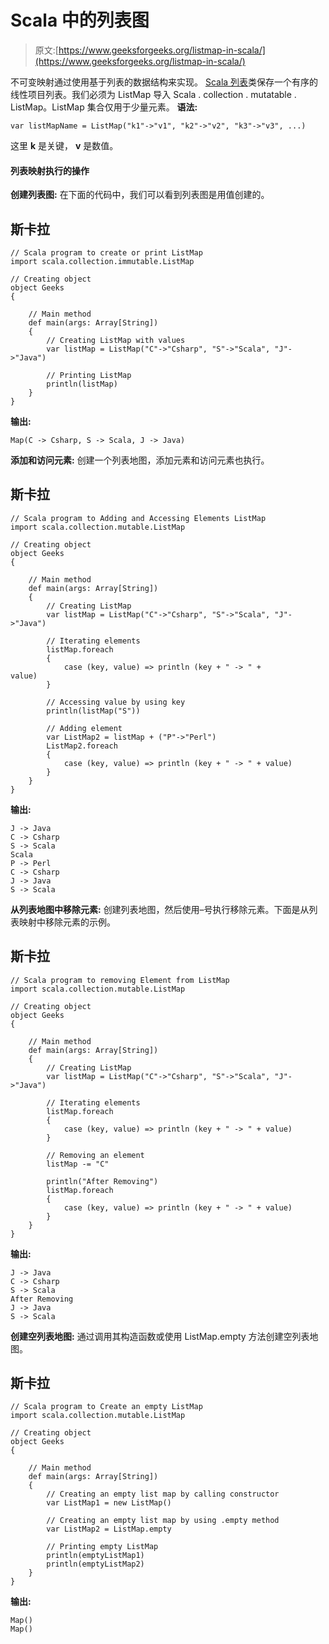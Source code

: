 # Scala 中的列表图

> 原文:[https://www.geeksforgeeks.org/listmap-in-scala/](https://www.geeksforgeeks.org/listmap-in-scala/)

不可变映射通过使用基于列表的数据结构来实现。 [Scala 列表](https://www.geeksforgeeks.org/scala-lists/)类保存一个有序的线性项目列表。我们必须为 ListMap 导入 Scala . collection . mutatable . ListMap。ListMap 集合仅用于少量元素。
**语法:**

```
var listMapName = ListMap("k1"->"v1", "k2"->"v2", "k3"->"v3", ...) 
```

这里 **k** 是关键， **v** 是数值。

#### 列表映射执行的操作

**创建列表图:**
在下面的代码中，我们可以看到列表图是用值创建的。

## 斯卡拉

```
// Scala program to create or print ListMap
import scala.collection.immutable.ListMap

// Creating object
object Geeks
{

    // Main method
    def main(args: Array[String])
    {
        // Creating ListMap with values
        var listMap = ListMap("C"->"Csharp", "S"->"Scala", "J"->"Java")

        // Printing ListMap
        println(listMap)
    }
}
```

**输出:**

```
Map(C -> Csharp, S -> Scala, J -> Java)
```

**添加和访问元素:**
创建一个列表地图，添加元素和访问元素也执行。

## 斯卡拉

```
// Scala program to Adding and Accessing Elements ListMap
import scala.collection.mutable.ListMap

// Creating object
object Geeks
{

    // Main method
    def main(args: Array[String])
    {
        // Creating ListMap
        var listMap = ListMap("C"->"Csharp", "S"->"Scala", "J"->"Java")

        // Iterating elements
        listMap.foreach
        {
            case (key, value) => println (key + " -> " + value)        
        }

        // Accessing value by using key
        println(listMap("S"))

        // Adding element
        var ListMap2 = listMap + ("P"->"Perl")
        ListMap2.foreach
        {
            case (key, value) => println (key + " -> " + value)
        }
    }
}
```

**输出:**

```
J -> Java
C -> Csharp
S -> Scala
Scala
P -> Perl
C -> Csharp
J -> Java
S -> Scala
```

**从列表地图中移除元素:**
创建列表地图，然后使用–号执行移除元素。下面是从列表映射中移除元素的示例。

## 斯卡拉

```
// Scala program to removing Element from ListMap
import scala.collection.mutable.ListMap

// Creating object
object Geeks
{

    // Main method
    def main(args: Array[String])
    {
        // Creating ListMap
        var listMap = ListMap("C"->"Csharp", "S"->"Scala", "J"->"Java")

        // Iterating elements
        listMap.foreach
        {
            case (key, value) => println (key + " -> " + value)    
        }

        // Removing an element
        listMap -= "C"

        println("After Removing")
        listMap.foreach
        {
            case (key, value) => println (key + " -> " + value)
        }
    }
}
```

**输出:**

```
J -> Java
C -> Csharp
S -> Scala
After Removing
J -> Java
S -> Scala
```

**创建空列表地图:**
通过调用其构造函数或使用 ListMap.empty 方法创建空列表地图。

## 斯卡拉

```
// Scala program to Create an empty ListMap
import scala.collection.mutable.ListMap

// Creating object
object Geeks
{

    // Main method
    def main(args: Array[String])
    {
        // Creating an empty list map by calling constructor
        var ListMap1 = new ListMap()  

        // Creating an empty list map by using .empty method
        var ListMap2 = ListMap.empty

        // Printing empty ListMap
        println(emptyListMap1) 
        println(emptyListMap2) 
    }
}
```

**输出:**

```
Map()
Map()
```